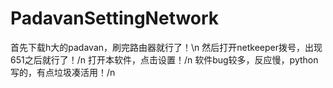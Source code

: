 # PadavanSettingNetwork
首先下载h大的padavan，刷完路由器就行了！\n
然后打开netkeeper拨号，出现651之后就行了！/n
打开本软件，点击设置！/n
软件bug较多，反应慢，python写的，有点垃圾凑活用！/n
